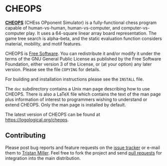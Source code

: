 CHEOPS
======

**[CHEOPS](https://logological.org/cheops)** (CHEss OPponent
Simulator) is a fully-functional chess program capable of
human-vs-human, human-vs-computer, and computer-vs-computer play. It
uses a 64-square linear array board representation. The game tree
search is alpha–beta, and the static evaluation function considers
material, mobility, and motif features.

CHEOPS is [Free
Software](https://www.gnu.org/philosophy/free-sw.html).  You can
redistribute it and/or modify it under the terms of the GNU General
Public License as published by the Free Software Foundation, either
version 3 of the License, or (at your option) any later version.
Please see the file `COPYING` for details.

For building and installation instructions please see the `INSTALL`
file.

The `doc` subdirectory contains a Unix man page describing how to use
CHEOPS.  There is also a LaTeX file which contains the text of the man
page plus information of interest to programmers wishing to understand
or extend CHEOPS.  Only the man page is installed by default.

The latest version of CHEOPS can be found at
<https://logological.org/cheops>.

Contributing
------------

Please post bug reports and feature requests on the [issue
tracker](https://github.com/logological/cheops/issues) or e-mail them
to [Tristan Miller](mailto:psychonaut@nothingisreal.com). Feel free to
fork the project and send [pull
requests](https://help.github.com/articles/using-pull-requests/) for
integration into the main distribution.
